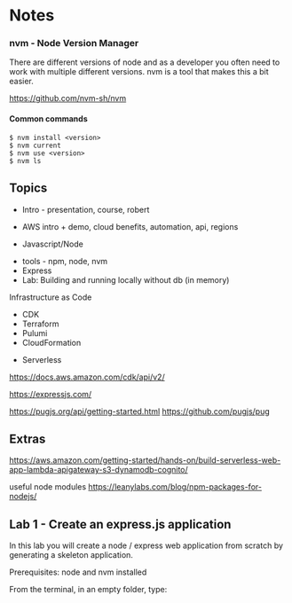 
# Notes

### nvm - Node Version Manager

There are different versions of node and as a developer you often need to work with multiple different versions. nvm is a tool that makes this a bit easier.

https://github.com/nvm-sh/nvm

#### Common commands

```
$ nvm install <version>
$ nvm current
$ nvm use <version>
$ nvm ls
```


## Topics
* Intro - presentation, course, robert
* AWS intro + demo, cloud benefits, automation, api, regions

* Javascript/Node
 - tools - npm, node, nvm
 - Express
 - Lab: Building and running locally without db (in memory)

Infrastructure as Code
- CDK
- Terraform
- Pulumi
- CloudFormation

* Serverless

https://docs.aws.amazon.com/cdk/api/v2/

https://expressjs.com/

https://pugjs.org/api/getting-started.html
https://github.com/pugjs/pug


## Extras
https://aws.amazon.com/getting-started/hands-on/build-serverless-web-app-lambda-apigateway-s3-dynamodb-cognito/

useful node modules
https://leanylabs.com/blog/npm-packages-for-nodejs/

## Lab 1 - Create an express.js application
In this lab you will create a node / express web application from scratch by generating a skeleton application.

Prerequisites: node and nvm installed

From the terminal, in an empty folder, type:


